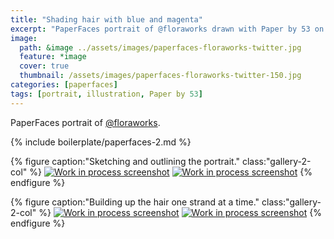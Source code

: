 ```yaml
---
title: "Shading hair with blue and magenta"
excerpt: "PaperFaces portrait of @floraworks drawn with Paper by 53 on an iPad."
image:   
  path: &image ../assets/images/paperfaces-floraworks-twitter.jpg 
  feature: *image
  cover: true
  thumbnail: /assets/images/paperfaces-floraworks-twitter-150.jpg
categories: [paperfaces]
tags: [portrait, illustration, Paper by 53]
---
```


PaperFaces portrait of [@floraworks](https://twitter.com/floraworks).

{% include boilerplate/paperfaces-2.md %}

{% figure caption:"Sketching and outlining the portrait." class:"gallery-2-col" %}
[![Work in process screenshot](/assets/images/paperfaces-floraworks-process-1-600.jpg)](/assets/images/paperfaces-floraworks-process-1-lg.jpg)
[![Work in process screenshot](/assets/images/paperfaces-floraworks-process-2-600.jpg)](/assets/images/paperfaces-floraworks-process-2-lg.jpg)
{% endfigure %}

{% figure caption:"Building up the hair one strand at a time." class:"gallery-2-col" %}
[![Work in process screenshot](/assets/images/paperfaces-floraworks-process-3-600.jpg)](/assets/images/paperfaces-floraworks-process-3-lg.jpg)
[![Work in process screenshot](/assets/images/paperfaces-floraworks-process-4-600.jpg)](/assets/images/paperfaces-floraworks-process-4-lg.jpg)
{% endfigure %}
